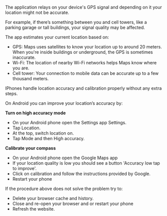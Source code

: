The application relays on your device's GPS signal and depending on it your location might not be accurate.

For example, if there’s something between you and cell towers, like a parking garage or tall buildings, your signal quality may be affected.

The app estimates your current location based on:

- GPS: Maps uses satellites to know your location up to around 20 meters. When you're inside buildings or underground, the GPS is sometimes inaccurate.
- Wi-Fi: The location of nearby Wi-Fi networks helps Maps know where you are.
- Cell tower: Your connection to mobile data can be accurate up to a few thousand meters.

IPhones handle location accuracy and calibration properly without any extra steps.

On Android you can improve your location’s accuracy by:

**Turn on high accuracy mode**

- On your Android phone open the Settings app Settings.
- Tap Location.
- At the top, switch location on.
- Tap Mode and then High accuracy.

**Calibrate your compass**

- On your Android phone open the Google Maps app
- If your location quality is low you should see a button 'Accuracy low tap to improve'.
- Click on calibration and follow the instructions provided by Google.
- Restart your phone

If the procedure above does not solve the problem try to:

- Delete your browser cache and history.
- Close and re-open your browser and or restart your phone
- Refresh the website.
